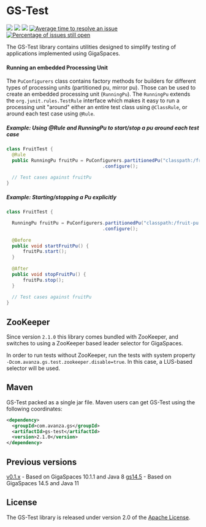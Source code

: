 # GS-Test
[![][build img]][build]
[![][maven img]][maven]
[![][license img]][license]
[![Average time to resolve an issue](https://isitmaintained.com/badge/resolution/AvanzaBank/gs-test.svg)](https://isitmaintained.com/project/AvanzaBank/gs-test "Average time to resolve an issue")
[![Percentage of issues still open](https://isitmaintained.com/badge/open/AvanzaBank/gs-test.svg)](https://isitmaintained.com/project/AvanzaBank/gs-test "Percentage of issues still open")

The GS-Test library contains utilities designed to simplify testing of applications implemented using GigaSpaces.

#### Running an embedded Processing Unit
The `PuConfigurers` class contains factory methods for builders for different types of processing units (partitioned pu, mirror pu).
Those can be used to create an embedded processing unit (`RunningPu`).
The `RunningPu` extends the `org.junit.rules.TestRule` interface which makes it easy to run a processing unit "around" either an entire test class using `@ClassRule`, or around each test case using `@Rule`.

##### Example: Using @Rule and RunningPu to start/stop a pu around each test case
```java
class FruitTest {
  @Rule
  public RunningPu fruitPu = PuConfigurers.partitionedPu("classpath:/fruit-pu.xml")
                                   .configure();
                                   
  // Test cases against fruitPu
}
```

##### Example: Starting/stopping a Pu explicitly
```java
class FruitTest {

  RunningPu fruitPu = PuConfigurers.partitionedPu("classpath:/fruit-pu.xml")
                                   .configure();
  
  @Before                                 
  public void startFruitPu() {
      fruitPu.start();
  }
  
  @After                                 
  public void stopFruitPu() {
      fruitPu.stop();
  }
                                   
  // Test cases against fruitPu
}

```

## ZooKeeper

Since version `2.1.0` this library comes bundled with ZooKeeper, and switches to using a ZooKeeper based leader selector for GigaSpaces.

In order to run tests without ZooKeeper, run the tests with system property `-Dcom.avanza.gs.test.zookeeper.disable=true`.
In this case, a LUS-based selector will be used. 

## Maven

GS-Test packed as a single jar file. Maven users can get GS-Test using the following coordinates:

```xml
<dependency>
  <groupId>com.avanza.gs</groupId>
  <artifactId>gs-test</artifactId>
  <version>2.1.0</version>
</dependency>
``` 

## Previous versions

[v0.1.x](https://github.com/AvanzaBank/gs-test/tree/v0.1.x) - Based on GigaSpaces 10.1.1 and Java 8
[gs14.5](https://github.com/AvanzaBank/gs-test/tree/gs14.5) - Based on GigaSpaces 14.5 and Java 11

## License
The GS-Test library is released under version 2.0 of the [Apache License](https://www.apache.org/licenses/LICENSE-2.0).

[build]:https://github.com/AvanzaBank/gs-test/actions/workflows/build.yml
[build img]:https://github.com/AvanzaBank/gs-test/actions/workflows/build.yml/badge.svg

[release]:https://github.com/avanzabank/gs-test/releases
[release img]:https://img.shields.io/github/release/avanzabank/gs-test.svg

[license]:LICENSE
[license img]:https://img.shields.io/badge/License-Apache%202-blue.svg

[maven]:https://search.maven.org/#search|gav|1|g:"com.avanza.gs"
[maven img]:https://maven-badges.herokuapp.com/maven-central/com.avanza.gs/gs-test/badge.svg

